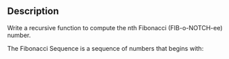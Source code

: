## Description
Write a recursive function to compute the nth Fibonacci (FIB-o-NOTCH-ee) number.

The Fibonacci Sequence is a sequence of numbers that begins with: